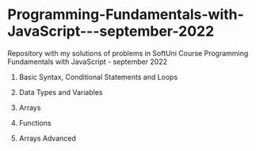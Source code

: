 # Programming-Fundamentals-with-JavaScript---september-2022
Repository with my solutions of problems in SoftUni Course Programming Fundamentals with JavaScript - september 2022

1. Basic Syntax, Conditional Statements and Loops

2. Data Types and Variables

3. Arrays

4. Functions

5. Arrays Advanced
